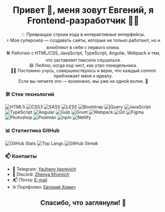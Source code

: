 <h1 align="center">Привет 👋, меня зовут Евгений, я Frontend-разработчик 🧑‍💻 </h1>

<p align="center">
✨ Превращаю строки кода в интерактивные интерфейсы. 
     <br>
⚡  Моя суперсила — создавать сайты, которые не только работают, но и влюбляют в себя с первого клика.
   <br>
🛠️ Работаю с HTML/CSS, JavaScript, TypeScript, Angular, Webpack и тем, что заставляет пиксели слушаться.
  <br>
😄 Люблю, когда код чист, как утро понедельника.
   <br>
 👨‍🎓  Постоянно учусь, совершенствуюсь и верю, что каждый commit приближает меня к идеалу.
<br>
Если вы читаете это — возможно, мы уже на одной волне. 🚀
  <br>
</p>

### 🛠️ Стек технологий
  ![HTML5](https://img.shields.io/badge/-HTML5-E34F26?style=for-the-badge&logo=html5&logoColor=fff)
  ![CSS3](https://img.shields.io/badge/-CSS3-1572B6?style=for-the-badge&logo=css3)
  ![SASS](https://img.shields.io/badge/-SASS-CC6699?style=for-the-badge&logo=sass&logoColor=fff)
  ![LESS](https://img.shields.io/badge/-LESS-1D365D?style=for-the-badge&logo=less&logoColor=fff)
  ![Bootstrap](https://img.shields.io/badge/-Bootstrap-7952B3?style=for-the-badge&logo=bootstrap&logoColor=fff)
  ![jQuery](https://img.shields.io/badge/-jQuery-0769AD?style=for-the-badge&logo=jquery&logoColor=fff)
  ![JavaScript](https://img.shields.io/badge/-JavaScript-F7DF1E?style=for-the-badge&logo=javascript&logoColor=000)
  ![TypeScript](https://img.shields.io/badge/-TypeScript-3178C6?style=for-the-badge&logo=typescript)
  ![Angular](https://img.shields.io/badge/-Angular-DD0031?style=for-the-badge&logo=angular&logoColor=fff)
  ![Gulp](https://img.shields.io/badge/-Gulp-CF4647?style=for-the-badge&logo=gulp&logoColor=fff)
  ![Grunt](https://img.shields.io/badge/-Grunt-FBA919?style=for-the-badge&logo=grunt&logoColor=000)
  ![Webpack](https://img.shields.io/badge/-Webpack-8DD6F9?style=for-the-badge&logo=webpack&logoColor=000)
  ![Git](https://img.shields.io/badge/-Git-F05032?style=for-the-badge&logo=git&logoColor=fff)
  ![Figma](https://img.shields.io/badge/-Figma-fff?style=for-the-badge&logo=figma&logoColor=000)
  ![Photoshop](https://img.shields.io/badge/-Photoshop-31A8FF?style=for-the-badge&logo=adobephotoshop&logoColor=fff)
  ![Postman](https://img.shields.io/badge/-Postman-FF6C37?style=for-the-badge&logo=postman&logoColor=fff)
  ![npm](https://img.shields.io/badge/-npm-CB3837?style=for-the-badge&logo=npm&logoColor=fff)
  ![Netlify](https://img.shields.io/badge/-Netlify-00C7B7?style=for-the-badge&logo=netlify&logoColor=fff)


### 📊 Статистика GitHub
![GitHub Stats](https://github-readme-stats.vercel.app/api?username=zhenyakhomich&show_icons=true&theme=dark)
![Top Langs](https://github-readme-stats.vercel.app/api/top-langs/?username=zhenyakhomich&layout=compact&theme=dark)
![GitHub Streak](https://github-readme-streak-stats.herokuapp.com/?user=zhenyakhomich&theme=dark)

### 📫 Контакты
- 💼 Telegram: [Yauheny Igorevich](https://t.me/Zhenyatsoy2106)
- 💬 Discord: [Zhenya Khomich](https://discordapp.com/users/1099030148709355682/)
- 📬 Почта: [E-mail](mailto:zhenyatsoy21061992@gmail.com)
- 🌐 Портфолио: [Евгений Хомич](
https://zhenyakhomich.github.io/rsschool-cv-2024-st0/)


<h2 align="center">Спасибо, что заглянули! 🌟</h2>

<!--
**ZhenyaKhomich/zhenyakhomich** is a ✨ _special_ ✨ repository because its `README.md` (this file) appears on your GitHub profile.

Here are some ideas to get you started:

- 🔭 I’m currently working on ...
- 🌱 I’m currently learning ...
- 👯 I’m looking to collaborate on ...
- 🤔 I’m looking for help with ...
- 💬 Ask me about ...
- 📫 How to reach me: ...
- 😄 Pronouns: ...
- ⚡ Fun fact: ...
-->
